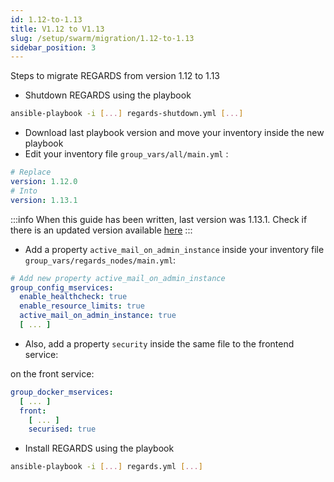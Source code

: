 ```yaml
---
id: 1.12-to-1.13
title: V1.12 to V1.13
slug: /setup/swarm/migration/1.12-to-1.13
sidebar_position: 3
---
```


Steps to migrate REGARDS from version 1.12 to 1.13

- Shutdown REGARDS using the playbook

```bash
ansible-playbook -i [...] regards-shutdown.yml [...]
```

- Download last playbook version and move your inventory inside the new playbook
- Edit your inventory file `group_vars/all/main.yml` :

```yaml
# Replace 
version: 1.12.0
# Into 
version: 1.13.1
```

:::info
When this guide has been written, last version was 1.13.1. Check if there is an updated version
available [here](https://github.com/orgs/RegardsOss/packages/container/package/rs-authentication)
:::

- Add a property `active_mail_on_admin_instance` inside your inventory file `group_vars/regards_nodes/main.yml`:

```yaml
# Add new property active_mail_on_admin_instance
group_config_mservices:
  enable_healthcheck: true
  enable_resource_limits: true
  active_mail_on_admin_instance: true
  [ ... ]
```

- Also, add a property `security` inside the same file to the frontend service:

on the front service:

```yaml
group_docker_mservices:
  [ ... ]
  front:
    [ ... ]
    securised: true
```

- Install REGARDS using the playbook

```bash
ansible-playbook -i [...] regards.yml [...]
```
